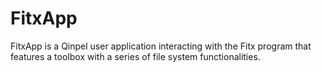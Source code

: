 # FitxApp

FitxApp is a Qinpel user application interacting with the Fitx program that features a toolbox with a series of file system functionalities.
